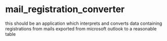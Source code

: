 # mail_registration_converter
this should be an application which interprets and converts data containing registrations from mails exported from microsoft outlook to a reasonable table
